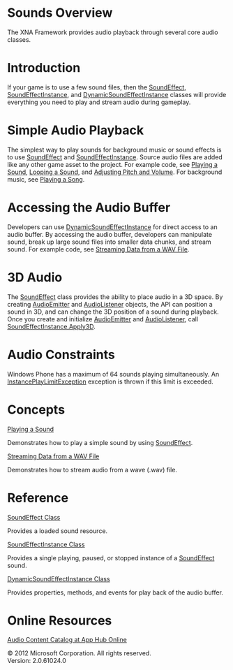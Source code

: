 ﻿

# Sounds Overview

The XNA Framework provides audio playback through several core audio classes.

# Introduction

If your game is to use a few sound files, then the [SoundEffect](T_MXFA_SoundEffect.md), [SoundEffectInstance](T_MXFA_SoundEffectInstance.md), and [DynamicSoundEffectInstance](T_MXFA_DynamicSoundEffectInstance.md) classes will provide everything you need to play and stream audio during gameplay.

# Simple Audio Playback

The simplest way to play sounds for background music or sound effects is to use [SoundEffect](T_MXFA_SoundEffect.md) and [SoundEffectInstance](T_MXFA_SoundEffectInstance.md). Source audio files are added like any other game asset to the project. For example code, see [Playing a Sound](Audio_HowTo_PlayASound.md), [Looping a Sound](Audio_HowTo_LoopASound.md), and [Adjusting Pitch and Volume](Audio_HowTo_ChangePitchAndVolume.md). For background music, see [Playing a Song](Audio_HowTo_PlayASong.md).

# Accessing the Audio Buffer

Developers can use [DynamicSoundEffectInstance](T_MXFA_DynamicSoundEffectInstance.md) for direct access to an audio buffer. By accessing the audio buffer, developers can manipulate sound, break up large sound files into smaller data chunks, and stream sound. For example code, see [Streaming Data from a WAV File](Audio_HowTo_StreamDataFromWav.md).

# 3D Audio

The [SoundEffect](T_MXFA_SoundEffect.md) class provides the ability to place audio in a 3D space. By creating [AudioEmitter](T_Microsoft_Xna_Framework_Audio_AudioEmitter.md) and [AudioListener](T_Microsoft_Xna_Framework_Audio_AudioListener.md) objects, the API can position a sound in 3D, and can change the 3D position of a sound during playback. Once you create and initialize [AudioEmitter](T_Microsoft_Xna_Framework_Audio_AudioEmitter.md) and [AudioListener](T_Microsoft_Xna_Framework_Audio_AudioListener.md), call [SoundEffectInstance.Apply3D](O_M_MXFA_SoundEffectInstance_Apply3D.md).

# Audio Constraints

Windows Phone has a maximum of 64 sounds playing simultaneously. An [InstancePlayLimitException](T_MXFA_InstancePlayLimitException.md) exception is thrown if this limit is exceeded.

# Concepts

[Playing a Sound](Audio_HowTo_PlayASound.md)

Demonstrates how to play a simple sound by using [SoundEffect](T_MXFA_SoundEffect.md).

[Streaming Data from a WAV File](Audio_HowTo_StreamDataFromWav.md)

Demonstrates how to stream audio from a wave (.wav) file.

# Reference

[SoundEffect Class](T_MXFA_SoundEffect.md)

Provides a loaded sound resource.

[SoundEffectInstance Class](T_MXFA_SoundEffectInstance.md)

Provides a single playing, paused, or stopped instance of a [SoundEffect](T_MXFA_SoundEffect.md) sound.

[DynamicSoundEffectInstance Class](T_MXFA_DynamicSoundEffectInstance.md)

Provides properties, methods, and events for play back of the audio buffer.

# Online Resources

[Audio Content Catalog at App Hub Online](http://go.microsoft.com/fwlink/?LinkId=128877)

© 2012 Microsoft Corporation. All rights reserved.  
Version: 2.0.61024.0